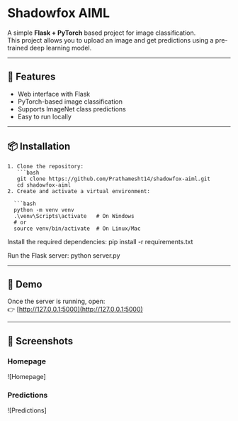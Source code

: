 # Shadowfox AIML

A simple **Flask + PyTorch** based project for image classification.  
This project allows you to upload an image and get predictions using a pre-trained deep learning model.

---

## 🚀 Features
- Web interface with Flask
- PyTorch-based image classification
- Supports ImageNet class predictions
- Easy to run locally

---

## 📦 Installation

    1. Clone the repository:
       ```bash
       git clone https://github.com/Prathamesht14/shadowfox-aiml.git
       cd shadowfox-aiml
    2. Create and activate a virtual environment:

      ```bash
      python -m venv venv
      .\venv\Scripts\activate   # On Windows
      # or
      source venv/bin/activate  # On Linux/Mac

  Install the required dependencies:
    pip install -r requirements.txt

  Run the Flask server:
    python server.py

---

## 🎥 Demo

Once the server is running, open:  
👉 [http://127.0.0.1:5000](http://127.0.0.1:5000)

---

## 📸 Screenshots

### Homepage
![Homepage]

### Predictions
![Predictions] 
